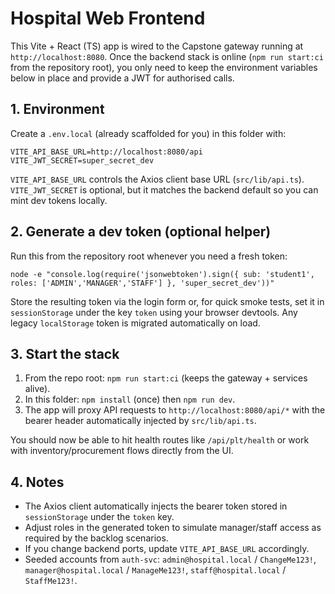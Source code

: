 # Hospital Web Frontend

This Vite + React (TS) app is wired to the Capstone gateway running at `http://localhost:8080`. Once the backend stack is online (`npm run start:ci` from the repository root), you only need to keep the environment variables below in place and provide a JWT for authorised calls.

## 1. Environment

Create a `.env.local` (already scaffolded for you) in this folder with:

```
VITE_API_BASE_URL=http://localhost:8080/api
VITE_JWT_SECRET=super_secret_dev
```

`VITE_API_BASE_URL` controls the Axios client base URL (`src/lib/api.ts`). `VITE_JWT_SECRET` is optional, but it matches the backend default so you can mint dev tokens locally.

## 2. Generate a dev token (optional helper)

Run this from the repository root whenever you need a fresh token:

```
node -e "console.log(require('jsonwebtoken').sign({ sub: 'student1', roles: ['ADMIN','MANAGER','STAFF'] }, 'super_secret_dev'))"
```

Store the resulting token via the login form or, for quick smoke tests, set it in `sessionStorage` under the key `token` using your browser devtools. Any legacy `localStorage` token is migrated automatically on load.

## 3. Start the stack

1. From the repo root: `npm run start:ci` (keeps the gateway + services alive).
2. In this folder: `npm install` (once) then `npm run dev`.
3. The app will proxy API requests to `http://localhost:8080/api/*` with the bearer header automatically injected by `src/lib/api.ts`.

You should now be able to hit health routes like `/api/plt/health` or work with inventory/procurement flows directly from the UI.

## 4. Notes

- The Axios client automatically injects the bearer token stored in `sessionStorage` under the `token` key.
- Adjust roles in the generated token to simulate manager/staff access as required by the backlog scenarios.
- If you change backend ports, update `VITE_API_BASE_URL` accordingly.
- Seeded accounts from `auth-svc`: `admin@hospital.local` / `ChangeMe123!`, `manager@hospital.local` / `ManageMe123!`, `staff@hospital.local` / `StaffMe123!`.
